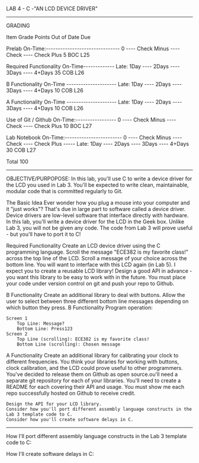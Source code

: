 LAB 4 - C -"AN LCD DEVICE DRIVER"
_________________________________________________________________________

GRADING

Item                                                                                         	Grade                              	         Points 	Out of 	Date 	Due

Prelab   On-Time:------------------------------- 0 ---- Check Minus ---- Check ---- Check Plus            	 	5 		              BOC L25

Required Functionality 	On-Time------------- Late: 1Day ---- 2Days ---- 3Days ---- 4+Days 		          35 		              COB L26

B Functionality 	On-Time --------------------- Late: 1Day ---- 2Days ---- 3Days ---- 4+Days           		10              		COB L26

A Functionality 	On-Time --------------------- Late: 1Day ---- 2Days ---- 3Days ---- 4+Days           		10               		COB L26

Use of Git / Github 	On-Time:----------------- 0 ---- Check Minus ---- Check ---- Check Plus          		10		              BOC L27

Lab Notebook 	On-Time:------------------------ 0 ---- Check Minus ---- Check ---- Check Plus -----
                                                                          Late: 1Day ---- 2Days ---- 3Days ---- 4+Days  	  	       30            		COB L27
                                                                          
Total                                                                                                                                                 			100 	
_________________________________________________________________________

OBJECTIVE/PURPOPOSE: In this lab, you'll use C to write a device driver for the LCD you used in Lab 3. You'll be expected to write clean, maintainable, modular code that is committed regularly to Git.

The Basic Idea
    Ever wonder how you plug a mouse into your computer and it "just works"? That's due in large part to software called a device driver. Device drivers are low-level software that interface directly with hardware. In this lab, you'll write a device driver for the LCD in the Geek box.
    Unlike Lab 3, you will not be given any code. The code from Lab 3 will prove useful - but you'll have to port it to C!

Required Functionality
    Create an LCD device driver using the C programming language.
    Scroll the message "ECE382 is my favorite class!" across the top line of the LCD. Scroll a message of your choice across the bottom line.
    You will want to interface with this LCD again (in Lab 5). I expect you to create a reusable LCD library! Design a good API in advance - you want this library to be easy to work with in the future.
    You must place your code under version control on git and push your repo to Github.

B Functionality
    Create an additional library to deal with buttons. Allow the user to select between three different bottom line messages depending on which button they press.
    B Functionality Program operation:

    Screen 1
        Top Line: Message?
        Bottom Line: Press123
    Screen 2
        Top Line (scrolling): ECE382 is my favorite class!
        Bottom Line (scrolling): Chosen message

A Functionality
    Create an additional library for calibrating your clock to different frequencies.
    You think your libraries for working with buttons, clock calibration, and the LCD could prove useful to other programmers. You've decided to release them on Github as open source.ou'll need a separate git repository for each of your libraries. You'll need to create a README for each covering their API and usage.
    You must show me each repo successfully hosted on Github to receive credit.
 
    Design the API for your LCD library.
    Consider how you'll port different assembly language constructs in the Lab 3 template code to C.
    Consider how you'll create software delays in C.
    
_________________________________________________________________________

How I'll port different assembly language constructs in the Lab 3 template code to C:

How I'll create software delays in C:
